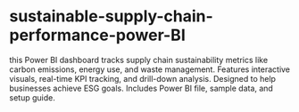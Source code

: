 # sustainable-supply-chain-performance-power-BI
this Power BI dashboard tracks supply chain sustainability metrics like carbon emissions, energy use, and waste management. Features interactive visuals, real-time KPI tracking, and drill-down analysis. Designed to help businesses achieve ESG goals. Includes Power BI file, sample data, and setup guide. 
